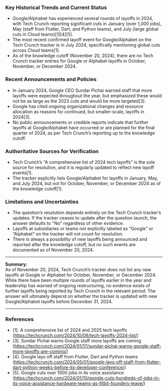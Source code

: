 ### Key Historical Trends and Current Status

- Google/Alphabet has experienced several rounds of layoffs in 2024, with Tech Crunch reporting significant cuts in January (over 1,000 jobs), May (staff from Flutter, Dart, and Python teams), and July (large global cuts in Cloud teams)[1][4][5].
- The most recent confirmed layoff event for Google/Alphabet on the Tech Crunch tracker is in July 2024, specifically mentioning global cuts across Cloud teams[1].
- As of the knowledge cutoff (November 20, 2024), there are no Tech Crunch tracker entries for Google or Alphabet layoffs in October, November, or December 2024.

### Recent Announcements and Policies

- In January 2024, Google CEO Sundar Pichai warned staff that more layoffs were expected throughout the year, but emphasized these would not be as large as the 2023 cuts and would be more targeted[3].
- Google has cited ongoing organizational changes and resource allocation as reasons for continued, but smaller-scale, layoffs in 2024[3].
- No public announcements or credible reports indicate that further layoffs at Google/Alphabet have occurred or are planned for the final quarter of 2024, as per Tech Crunch’s reporting up to the knowledge cutoff.

### Authoritative Sources for Verification

- Tech Crunch’s “A comprehensive list of 2024 tech layoffs” is the sole source for resolution, and it is regularly updated to reflect new layoff events[1].
- The tracker explicitly lists Google/Alphabet for layoffs in January, May, and July 2024, but not for October, November, or December 2024 as of the knowledge cutoff[1].

### Limitations and Uncertainties

- The question’s resolution depends entirely on the Tech Crunch tracker’s updates. If the tracker ceases to update after the question launch, the answer defaults to "No" regardless of other evidence.
- Layoffs at subsidiaries or teams not explicitly labeled as “Google” or “Alphabet” on the tracker will not count for resolution.
- There is always a possibility of new layoffs being announced and reported after the knowledge cutoff, but no such events are documented as of November 20, 2024.

---

**Summary:**  
As of November 20, 2024, Tech Crunch’s tracker does not list any new layoffs at Google or Alphabet for October, November, or December 2024. While there have been multiple rounds of layoffs earlier in the year and leadership has warned of ongoing restructuring, no evidence exists of further layoffs being reported by Tech Crunch in the relevant period. The answer will ultimately depend on whether the tracker is updated with new Google/Alphabet layoffs before December 31, 2024.

---

### References

- [1]. A comprehensive list of 2024 and 2025 tech layoffs (https://techcrunch.com/2024/10/08/tech-layoffs-2024-list/)
- [3]. Sundar Pichai warns Google staff more layoffs are coming (https://techcrunch.com/2024/01/17/sundar-pichai-warns-google-staff-more-layoffs-are-coming/)
- [4]. Google lays off staff from Flutter, Dart and Python teams (https://techcrunch.com/2024/05/01/google-lays-off-staff-from-flutter-dart-python-weeks-before-its-developer-conference/)
- [5]. Google cuts over 1000 jobs in its voice assistance (https://techcrunch.com/2024/01/10/google-cuts-hundreds-of-jobs-in-its-voice-assistance-hardware-teams-as-fitbit-founders-leave/)